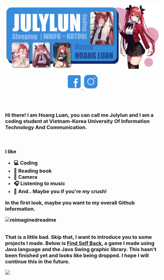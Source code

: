 <div align="center">
  <a><img src ="https://raw.githubusercontent.com/Julylun/JulyLun/main/waifu.png" alt ="July's Banner"></a>
</div>

<p align="center">
  <a href = "https://www.facebook.com/Sieunhan.anhhung.gaodo/">
    <img width="50vw" src="https://raw.githubusercontent.com/Julylun/JulyLun/main/icon/fbicon.png" alt ="fb icon image" >  
  </a>
  <a href = "https://www.instagram.com/julylun.cat/">
    <img width="50vw" src="https://raw.githubusercontent.com/Julylun/JulyLun/main/icon/igicon.png" alt ="ig icon image" >  
  </a>
</p>

</br>

<div>
  
  </br>
  <h3>Hi there! I am <b>Hoang Luan</b>, you can call me <b>Julylun</b> and I am a coding student at Vietnam-Korea University Of Information Technology And Communication.<h3>
  </br>
  <p>I like</p>
  <ul>
    <li>💻 Coding</li>
    <li>📖 Reading book</li>
    <li>📸 Camera</li>
    <li>🎧 Listening to music</li>
    <li>🌸 And.. Maybe you if you're my crush!</li>
  </ul>
  <p>In the first look, maybe you want to my overall Github information.</p>  
  <img src="https://myreadme.vercel.app/api/embed/Julylun?panels=userstatistics,toprepositories,toplanguages,commitgraph" alt="reimaginedreadme" />
  </br>
  </br>
  <p>That is a little bad. Skip that, I want to introduce you to some projects I made.
Below is <a href = "https://github.com/Julylun/FindSelfBack"><b>Find Self Back</b></a>, a game I made using Java language and the Java Swing graphic library. This hasn't been finished yet and looks like being dropped. I hope I will continue this in the future.</p>
  <a href = "https://github.com/Julylun/FindSelfBack"><img src = "https://github-readme-stats.vercel.app/api/pin/?username=Julylun&repo=FindSelfBack"></a>
</div>









<!--
**Julylun/JulyLun** is a ✨ _special_ ✨ repository because its `README.md` (this file) appears on your GitHub profile.

Here are some ideas to get you started:

- 🔭 I’m currently working on ...
- 🌱 I’m currently learning ...
- 👯 I’m looking to collaborate on ...
- 🤔 I’m looking for help with ...
- 💬 Ask me about ...
- 📫 How to reach me: ...
- 😄 Pronouns: ...
- ⚡ Fun fact: ...
-->
